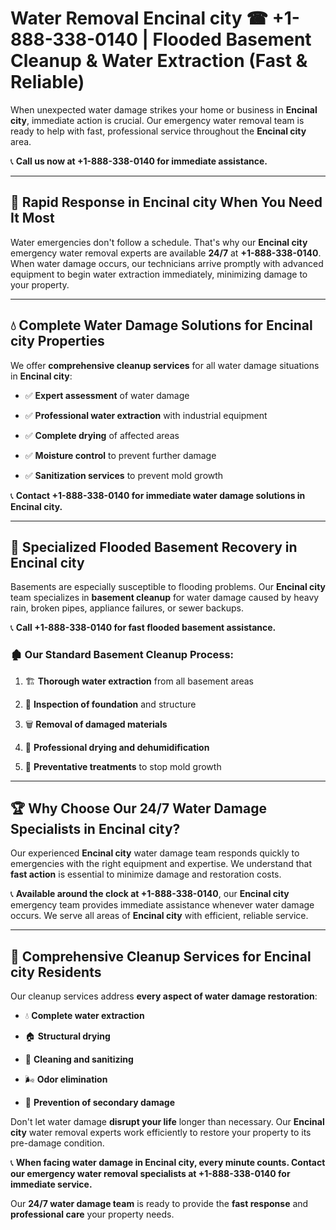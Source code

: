 # Water Removal Encinal city ☎ +1-888-338-0140 | Flooded Basement Cleanup & Water Extraction (Fast & Reliable)

When unexpected water damage strikes your home or business in **Encinal city**, immediate action is crucial. Our emergency water removal team is ready to help with fast, professional service throughout the **Encinal city** area. 

📞 **Call us now at +1-888-338-0140 for immediate assistance.**
---
## 🚀 Rapid Response in Encinal city When You Need It Most
Water emergencies don't follow a schedule. That's why our **Encinal city** emergency water removal experts are available **24/7** at **+1-888-338-0140**. When water damage occurs, our technicians arrive promptly with advanced equipment to begin water extraction immediately, minimizing damage to your property.
---
## 💧 Complete Water Damage Solutions for Encinal city Properties
We offer **comprehensive cleanup services** for all water damage situations in **Encinal city**:
- ✅ **Expert assessment** of water damage  
- ✅ **Professional water extraction** with industrial equipment  
- ✅ **Complete drying** of affected areas  
- ✅ **Moisture control** to prevent further damage  
- ✅ **Sanitization services** to prevent mold growth  
📞 **Contact +1-888-338-0140 for immediate water damage solutions in Encinal city.**
---
## 🌊 Specialized Flooded Basement Recovery in Encinal city
Basements are especially susceptible to flooding problems. Our **Encinal city** team specializes in **basement cleanup** for water damage caused by heavy rain, broken pipes, appliance failures, or sewer backups. 
📞 **Call +1-888-338-0140 for fast flooded basement assistance.**
### 🏚️ Our Standard Basement Cleanup Process:
1. 🏗️ **Thorough water extraction** from all basement areas  
2. 🔎 **Inspection of foundation** and structure  
3. 🗑️ **Removal of damaged materials**  
4. 💨 **Professional drying and dehumidification**  
5. 🚫 **Preventative treatments** to stop mold growth  
---
## 🏆 Why Choose Our 24/7 Water Damage Specialists in Encinal city?
Our experienced **Encinal city** water damage team responds quickly to emergencies with the right equipment and expertise. We understand that **fast action** is essential to minimize damage and restoration costs.
📞 **Available around the clock at +1-888-338-0140**, our **Encinal city** emergency team provides immediate assistance whenever water damage occurs. We serve all areas of **Encinal city** with efficient, reliable service.
---
## 🧹 Comprehensive Cleanup Services for Encinal city Residents
Our cleanup services address **every aspect of water damage restoration**:
- 💧 **Complete water extraction**  
- 🏠 **Structural drying**  
- 🧼 **Cleaning and sanitizing**  
- 🌬️ **Odor elimination**  
- 🚫 **Prevention of secondary damage**  
Don't let water damage **disrupt your life** longer than necessary. Our **Encinal city** water removal experts work efficiently to restore your property to its pre-damage condition.
📞 **When facing water damage in Encinal city, every minute counts. Contact our emergency water removal specialists at +1-888-338-0140 for immediate service.**
Our **24/7 water damage team** is ready to provide the **fast response** and **professional care** your property needs.
